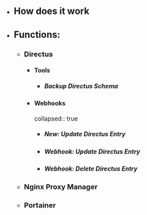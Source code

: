 - ## How does it work
- ## Functions:
	- ### Directus
		- #### Tools
			- ##### Backup Directus Schema
		- #### Webhooks
		  collapsed:: true
			- ##### New: Update Directus Entry
			- ##### Webhook: Update Directus Entry
			- ##### Webhook: Delete Directus Entry
	- ### Nginx Proxy Manager
	- ### Portainer